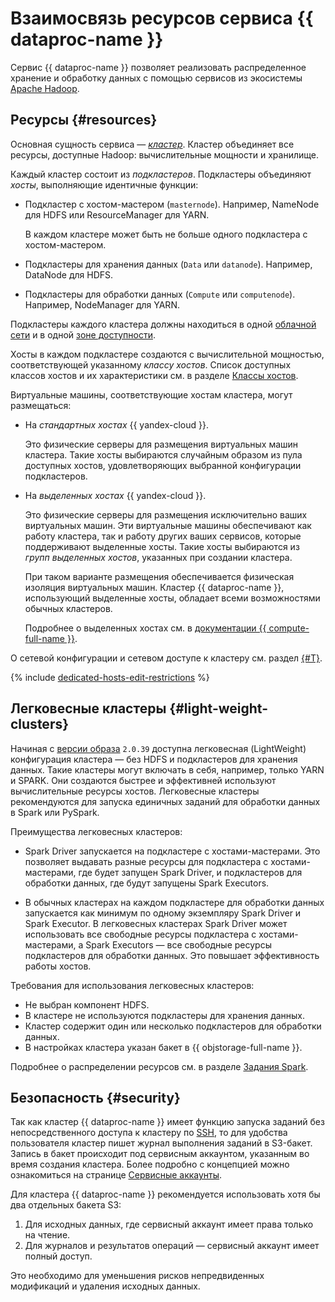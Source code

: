 # Взаимосвязь ресурсов сервиса {{ dataproc-name }}

Сервис {{ dataproc-name }} позволяет реализовать распределенное хранение и обработку данных с помощью сервисов из экосистемы [Apache Hadoop](http://hadoop.apache.org).

## Ресурсы {#resources}

Основная сущность сервиса — [_кластер_](../../glossary/cluster.md). Кластер объединяет все ресурсы, доступные Hadoop: вычислительные мощности и хранилище.

Каждый кластер состоит из _подкластеров_. Подкластеры объединяют _хосты_, выполняющие идентичные функции:

* Подкластер с хостом-мастером (`masternode`). Например, NameNode для HDFS или ResourceManager для YARN.

  В каждом кластере может быть не больше одного подкластера с хостом-мастером.

* Подкластеры для хранения данных (`Data` или `datanode`). Например, DataNode для HDFS.
* Подкластеры для обработки данных (`Compute` или `computenode`). Например, NodeManager для YARN.

Подкластеры каждого кластера должны находиться в одной [облачной сети](../../vpc/concepts/network.md#network) и в одной [зоне доступности](../../overview/concepts/geo-scope.md).

Хосты в каждом подкластере создаются с вычислительной мощностью, соответствующей указанному _классу хостов_. Список доступных классов хостов и их характеристики см. в разделе [Классы хостов](instance-types.md).

Виртуальные машины, соответствующие хостам кластера, могут размещаться:

* На _стандартных хостах_ {{ yandex-cloud }}.

    Это физические серверы для размещения виртуальных машин кластера. Такие хосты выбираются случайным образом из пула доступных хостов, удовлетворяющих выбранной конфигурации подкластеров.

* На _выделенных хостах_ {{ yandex-cloud }}.

    Это физические серверы для размещения исключительно ваших виртуальных машин. Эти виртуальные машины обеспечивают как работу кластера, так и работу других ваших сервисов, которые поддерживают выделенные хосты. Такие хосты выбираются из _групп выделенных хостов_, указанных при создании кластера.

    При таком варианте размещения обеспечивается физическая изоляция виртуальных машин. Кластер {{ dataproc-name }}, использующий выделенные хосты, обладает всеми возможностями обычных кластеров.

    Подробнее о выделенных хостах см. в [документации {{ compute-full-name }}](../../compute/concepts/dedicated-host.md).

О сетевой конфигурации и сетевом доступе к кластеру см. раздел [{#T}](network.md).

{% include [dedicated-hosts-edit-restrictions](../../_includes/data-processing/note-vm-edit-restrictions.md) %}

## Легковесные кластеры {#light-weight-clusters}

Начиная с [версии образа](./environment.md) `2.0.39` доступна легковесная (LightWeight) конфигурация кластера — без HDFS и подкластеров для хранения данных. Такие кластеры могут включать в себя, например, только YARN и SPARK. Они создаются быстрее и эффективней используют вычислительные ресурсы хостов. Легковесные кластеры рекомендуются для запуска единичных заданий для обработки данных в Spark или PySpark.

Преимущества легковесных кластеров:

* Spark Driver запускается на подкластере с хостами-мастерами. Это позволяет выдавать разные ресурсы для подкластера с хостами-мастерами, где будет запущен Spark Driver, и подкластеров для обработки данных, где будут запущены Spark Executors.

* В обычных кластерах на каждом подкластере для обработки данных запускается как минимум по одному экземпляру Spark Driver и Spark Executor. В легковесных кластерах Spark Driver может использовать все свободные ресурсы подкластера с хостами-мастерами, а Spark Executors — все свободные ресурсы подкластеров для обработки данных. Это повышает эффективность работы хостов.

Требования для использования легковесных кластеров:

* Не выбран компонент HDFS.
* В кластере не используются подкластеры для хранения данных.
* Кластер содержит один или несколько подкластеров для обработки данных.
* В настройках кластера указан бакет в {{ objstorage-full-name }}.

Подробнее о распределении ресурсов см. в разделе [Задания Spark](./spark-sql.md#resource-management).

## Безопасность {#security}

Так как кластер {{ dataproc-name }} имеет функцию запуска заданий без непосредственного доступа к кластеру по [SSH](../../glossary/ssh-keygen.md), то для удобства пользователя кластер пишет журнал выполнения заданий в S3-бакет. Запись в бакет происходит под сервисным аккаунтом, указанным во время создания кластера. Более подробно с концепцией можно ознакомиться на странице [Сервисные аккаунты](../../iam/concepts/users/service-accounts.md).

Для кластера {{ dataproc-name }} рекомендуется использовать хотя бы два отдельных бакета S3:

1. Для исходных данных, где сервисный аккаунт имеет права только на чтение.
1. Для журналов и результатов операций — сервисный аккаунт имеет полный доступ.

Это необходимо для уменьшения рисков непредвиденных модификаций и удаления исходных данных.
